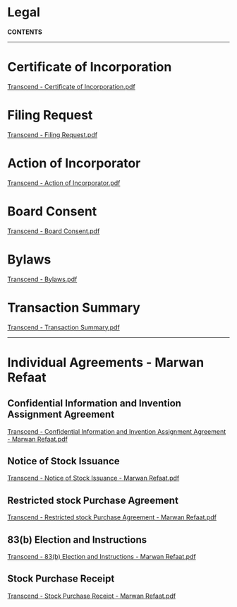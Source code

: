 # Legal

**CONTENTS**

---

# Certificate of Incorporation

[Transcend - Certificate of Incorporation.pdf](Legal%20f77d4360b49b43b5bf64cc2e07a073c8/Transcend_-_Certificate_of_Incorporation.pdf)

# Filing Request

[Transcend - Filing Request.pdf](Legal%20f77d4360b49b43b5bf64cc2e07a073c8/Transcend_-_Filing_Request.pdf)

# Action of Incorporator

[Transcend - Action of Incorporator.pdf](Legal%20f77d4360b49b43b5bf64cc2e07a073c8/Transcend_-_Action_of_Incorporator.pdf)

# Board Consent

[Transcend - Board Consent.pdf](Legal%20f77d4360b49b43b5bf64cc2e07a073c8/Transcend_-_Board_Consent.pdf)

# Bylaws

[Transcend - Bylaws.pdf](Legal%20f77d4360b49b43b5bf64cc2e07a073c8/Transcend_-_Bylaws.pdf)

# Transaction Summary

[Transcend - Transaction Summary.pdf](Legal%20f77d4360b49b43b5bf64cc2e07a073c8/Transcend_-_Transaction_Summary.pdf)

---

# Individual Agreements - Marwan Refaat

## Confidential Information and Invention Assignment Agreement

[Transcend - Confidential Information and Invention Assignment Agreement - Marwan Refaat.pdf](Legal%20f77d4360b49b43b5bf64cc2e07a073c8/Transcend_-_Confidential_Information_and_Invention_Assignment_Agreement_-_Marwan_Refaat.pdf)

## Notice of Stock Issuance

[Transcend - Notice of Stock Issuance - Marwan Refaat.pdf](Legal%20f77d4360b49b43b5bf64cc2e07a073c8/Transcend_-_Notice_of_Stock_Issuance_-_Marwan_Refaat.pdf)

## Restricted stock Purchase Agreement

[Transcend - Restricted stock Purchase Agreement - Marwan Refaat.pdf](Legal%20f77d4360b49b43b5bf64cc2e07a073c8/Transcend_-_Restricted_stock_Purchase_Agreement_-_Marwan_Refaat.pdf)

## 83(b) Election and Instructions

[Transcend - 83(b) Election and Instructions - Marwan Refaat.pdf](Legal%20f77d4360b49b43b5bf64cc2e07a073c8/Transcend_-_83(b)_Election_and_Instructions_-_Marwan_Refaat.pdf)

## Stock Purchase Receipt

[Transcend - Stock Purchase Receipt - Marwan Refaat.pdf](Legal%20f77d4360b49b43b5bf64cc2e07a073c8/Transcend_-_Stock_Purchase_Receipt_-_Marwan_Refaat.pdf)